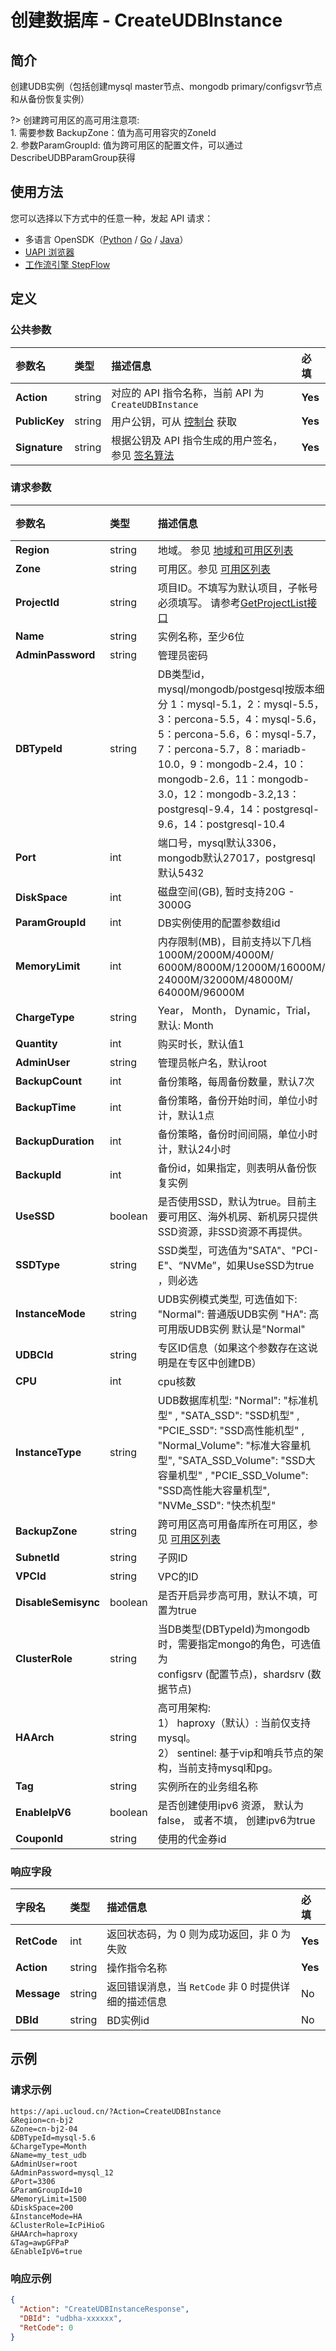 # 创建数据库 - CreateUDBInstance

## 简介

创建UDB实例（包括创建mysql master节点、mongodb primary/configsvr节点和从备份恢复实例）

?> 创建跨可用区的高可用注意项:<br />1. 需要参数 BackupZone：值为高可用容灾的ZoneId<br />2. 参数ParamGroupId: 值为跨可用区的配置文件，可以通过DescribeUDBParamGroup获得



## 使用方法

您可以选择以下方式中的任意一种，发起 API 请求：
- 多语言 OpenSDK（[Python](https://github.com/ucloud/ucloud-sdk-python3) / [Go](https://github.com/ucloud/ucloud-sdk-go) / [Java](https://github.com/ucloud/ucloud-sdk-java)）
- [UAPI 浏览器](https://console.ucloud.cn/uapi/detail?id=CreateUDBInstance)
- [工作流引擎 StepFlow](https://console.ucloud.cn/stepflow/manage/)

## 定义

### 公共参数

| 参数名 | 类型 | 描述信息 | 必填 |
|:---|:---|:---|:---|
| **Action**     | string  | 对应的 API 指令名称，当前 API 为 `CreateUDBInstance`                        | **Yes** |
| **PublicKey**  | string  | 用户公钥，可从 [控制台](https://console.ucloud.cn/uapi/apikey) 获取                                             | **Yes** |
| **Signature**  | string  | 根据公钥及 API 指令生成的用户签名，参见 [签名算法](api/summary/signature.md)  | **Yes** |

### 请求参数

| 参数名 | 类型 | 描述信息 | 必填 |
|:---|:---|:---|:---|
| **Region** | string | 地域。 参见 [地域和可用区列表](api/summary/regionlist) |**Yes**|
| **Zone** | string | 可用区。参见 [可用区列表](api/summary/regionlist) |**Yes**|
| **ProjectId** | string | 项目ID。不填写为默认项目，子帐号必须填写。 请参考[GetProjectList接口](api/summary/get_project_list) |No|
| **Name** | string | 实例名称，至少6位 |**Yes**|
| **AdminPassword** | string | 管理员密码 |**Yes**|
| **DBTypeId** | string | DB类型id，mysql/mongodb/postgesql按版本细分 1：mysql-5.1，2：mysql-5.5，3：percona-5.5，4：mysql-5.6，5：percona-5.6，6：mysql-5.7，7：percona-5.7，8：mariadb-10.0，9：mongodb-2.4，10：mongodb-2.6，11：mongodb-3.0，12：mongodb-3.2,13：postgresql-9.4，14：postgresql-9.6，14：postgresql-10.4 |**Yes**|
| **Port** | int | 端口号，mysql默认3306，mongodb默认27017，postgresql默认5432 |**Yes**|
| **DiskSpace** | int | 磁盘空间(GB), 暂时支持20G - 3000G |**Yes**|
| **ParamGroupId** | int | DB实例使用的配置参数组id |**Yes**|
| **MemoryLimit** | int | 内存限制(MB)，目前支持以下几档 1000M/2000M/4000M/ 6000M/8000M/12000M/16000M/ 24000M/32000M/48000M/ 64000M/96000M |**Yes**|
| **ChargeType** | string | Year， Month， Dynamic，Trial，默认: Month |No|
| **Quantity** | int | 购买时长，默认值1 |No|
| **AdminUser** | string | 管理员帐户名，默认root |No|
| **BackupCount** | int | 备份策略，每周备份数量，默认7次 |No|
| **BackupTime** | int | 备份策略，备份开始时间，单位小时计，默认1点 |No|
| **BackupDuration** | int | 备份策略，备份时间间隔，单位小时计，默认24小时 |No|
| **BackupId** | int | 备份id，如果指定，则表明从备份恢复实例 |No|
| **UseSSD** | boolean | 是否使用SSD，默认为true。目前主要可用区、海外机房、新机房只提供SSD资源，非SSD资源不再提供。 |No|
| **SSDType** | string | SSD类型，可选值为"SATA"、"PCI-E"、“NVMe”，如果UseSSD为true ，则必选 |No|
| **InstanceMode** | string | UDB实例模式类型, 可选值如下: "Normal": 普通版UDB实例 "HA": 高可用版UDB实例 默认是"Normal" |No|
| **UDBCId** | string | 专区ID信息（如果这个参数存在这说明是在专区中创建DB） |No|
| **CPU** | int | cpu核数 |No|
| **InstanceType** | string | UDB数据库机型: "Normal": "标准机型" , "SATA_SSD": "SSD机型" , "PCIE_SSD": "SSD高性能机型" , "Normal_Volume": "标准大容量机型", "SATA_SSD_Volume": "SSD大容量机型" , "PCIE_SSD_Volume": "SSD高性能大容量机型", "NVMe_SSD": "快杰机型" |No|
| **BackupZone** | string | 跨可用区高可用备库所在可用区，参见 [可用区列表](api/summary/regionlist) |No|
| **SubnetId** | string | 子网ID |No|
| **VPCId** | string | VPC的ID |No|
| **DisableSemisync** | boolean | 是否开启异步高可用，默认不填，可置为true |No|
| **ClusterRole** | string | 当DB类型(DBTypeId)为mongodb时，需要指定mongo的角色，可选值为<br />configsrv (配置节点)，shardsrv (数据节点) |No|
| **HAArch** | string | 高可用架构:<br />1） haproxy（默认）: 当前仅支持mysql。<br />2） sentinel: 基于vip和哨兵节点的架构，当前支持mysql和pg。 |No|
| **Tag** | string | 实例所在的业务组名称 |No|
| **EnableIpV6** | boolean | 是否创建使用ipv6 资源， 默认为false， 或者不填， 创建ipv6为true |No|
| **CouponId** | string | 使用的代金券id |No|

### 响应字段

| 字段名 | 类型 | 描述信息 | 必填 |
|:---|:---|:---|:---|
| **RetCode** | int | 返回状态码，为 0 则为成功返回，非 0 为失败 |**Yes**|
| **Action** | string | 操作指令名称 |**Yes**|
| **Message** | string | 返回错误消息，当 `RetCode` 非 0 时提供详细的描述信息 |No|
| **DBId** | string | BD实例id |No|




## 示例

### 请求示例
    
```
https://api.ucloud.cn/?Action=CreateUDBInstance
&Region=cn-bj2
&Zone=cn-bj2-04
&DBTypeId=mysql-5.6
&ChargeType=Month   
&Name=my_test_udb
&AdminUser=root
&AdminPassword=mysql_12
&Port=3306
&ParamGroupId=10
&MemoryLimit=1500
&DiskSpace=200
&InstanceMode=HA
&ClusterRole=IcPiHioG
&HAArch=haproxy
&Tag=awpGFPaP
&EnableIpV6=true
```

### 响应示例
    
```json
{
  "Action": "CreateUDBInstanceResponse",
  "DBId": "udbha-xxxxxx",
  "RetCode": 0
}
```





